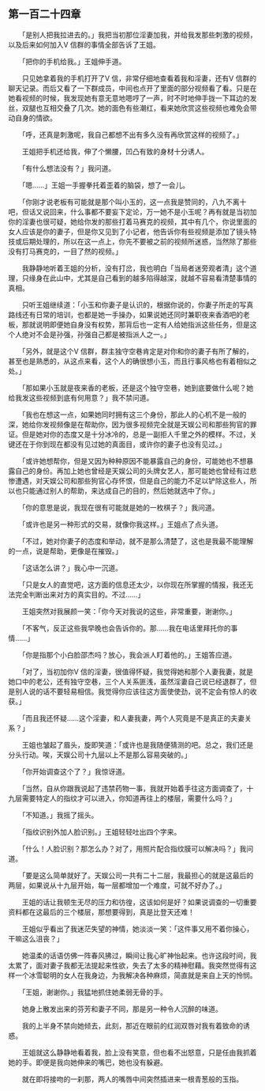 ## 第一百二十四章

　　「是别人把我拉进去的。」我把当初那位淫妻加我，并给我发那些刺激的视频，以及后来如何加入V 信群的事情全部告诉了王姐。

　　「把你的手机给我。」王姐伸手道。

　　只见她拿着我的手机打开了V 信，非常仔细地查看着我和淫妻，还有V 信群的聊天记录。而后又看了一下群成员，中间也点开了里面的部分视频看了看。只是在她看视频的时候，我发现她有意无意地嗯哼了一声，时不时地伸手拢一下耳边的发丝，双腿也互相交叠了几次。她的面色有些潮红，看来她欣赏这些视频也难免会带动自身的情欲。

　　「呼，还真是刺激呢，我自己都想不出有多久没有再欣赏这样的视频了。」

　　王姐把手机还给我，伸了个懒腰，凹凸有致的身材十分诱人。

　　「有什么想法没有？」我问道。

　　「嗯……」王姐一手握拳托着歪着的脑袋，想了一会儿。

　　「你刚才说老板有可能就是那个叫小玉的，这一点我是赞同的，八九不离十吧，但话又说回来，什么事都不要妄下定论，万一她不是小玉呢？再有就是当初加你的淫妻也很可疑，她给你发的那些打着马赛克的视频，其中有几个，你说里面的女人应该是你的妻子，但是你又见到了小记者，他告诉你有些视频是添加了镜头特技或后期处理的，所以在这一点上，你先不要被之前的视频所迷惑，当然除了那些没有打马赛克的，一目了然的视频。」

　　我静静地听着王姐的分析，没有打岔，我也明白「当局者迷旁观者清」这个道理，只缘身在此山中，尤其是自己看到的越多陷得越深，就越不容易看清楚事情的真相。

　　只听王姐继续道：「小玉和你妻子是认识的，根据你说的，你妻子所走的写真路线还有日常的培训，也都是她一手操办，如果说她还同时兼职夜来香酒吧的老板，那就说明即便她自身没有权势，那背后也一定有人给她指派这些任务，但是这个人绝对不会是孙强，孙强自己都是被指派人之一。」

　　「另外，就是这个V 信群，群主独守空巷肯定是对你和你的妻子有所了解的，甚至也是熟悉的，从这点来看，这个人的确很想小玉，而且行事风格也有着相似之处。」

　　「那如果小玉就是夜来香的老板，还是这个独守空巷，她到底要做什么呢？她给我发这些视频到底有何用意？」我不禁问道。

　　「我也在想这一点，如果她同时拥有这三个身份，那此人的心机不是一般的深，她给你发视频像是在帮助你，因为很多视频完全就是天娱公司和那些狗官的罪证。但是她对你的态度又是十分冰冷的，总是一副拒人千里之外的模样。不过，关键还在于你到现在都没有见过她的真面目，或许你的妻子也没有见过。」

　　「或许她想帮你，但是又因为种种原因不能暴露自己的身份，可能她也不想暴露自己的身份。再加上她也曾经是天娱公司的头牌女艺人，那可能她也曾经有过悲惨遭遇，对天娱公司和那些狗官心存怀恨，但是自己的能力不足以铲除这些人，所以也只能通过别人的帮助，来达成自己的目的，然后她就选中了你。」

　　「你的意思是说，我现在很有可能就是她的一枚棋子？」我问道。

　　「或许也是另一种形式的交易，就像你我这样。」王姐点了点头道。

　　「不过，她对你妻子的态度和举动，就不是那么清楚了，这也是我最不能理解的一点，说是帮助，更像是在摧毁。」

　　「这话怎么讲？」我心中一沉道。

　　「只是女人的直觉吧，这方面的信息还太少，以你现在所掌握的情报，我还无法完全判断出来对方的真实目的。不过……」

　　王姐突然对我展颜一笑：「你今天对我说的这些，非常重要，谢谢你。」

　　「不客气，反正这些我早晚也会告诉你的。那……我在电话里拜托你的事情……」

　　「你是指那个小白脸邵杰吗？放心，我会派人盯着他的。」王姐答应道。

　　「对了，当初加你V 信的淫妻，很值得怀疑，我觉得她和那个人妻我妻，就是她口中的老公，还有独守空巷，三个人关系匪浅，虽然淫妻自己说已经退群了，但是别人说的话不要轻易相信。我觉得你应该往这方面使使劲，说不定会有惊人的收获。」

　　「而且我还怀疑……这个淫妻，和人妻我妻，两个人究竟是不是真正的夫妻关系？」

　　王姐也皱起了眉头，旋即笑道：「或许也是我随便猜测的吧。总之，我们还是分头行动。唉，天娱公司十九层以上不是那么容易突破的。」

　　「你开始调查这个了？」我惊讶道。

　　「当然，自从你跟我说起了违禁药物一事，我就开始着手往这方面调查了，十九层需要特定人的指纹才可以进入，你知道再往上的楼层，需要什么吗？」

　　「不知道。」我摇了摇头。

　　「指纹识别外加人脸识别。」王姐轻轻吐出四个字来。

　　「什么！人脸识别？那怎么办？对了，用照片配合指纹膜可以解决吗？」我问道。

　　「要是这么简单就好了。天娱公司一共有二十二层，我最担心的就是这最后的两层，如果说从十九层开始，每一层都增加一个难度，可就不好办了。」

　　王姐的话让我顿生无尽的压力和彷徨，这该如何是好？如果说调查的一切重要资料都在这最后的三个楼层，那想要得到，真是比登天还难！

　　王姐似乎看出了我迷茫失望的神情，她淡淡一笑：「这件事又用不着你操心，干嘛这么沮丧？」

　　她温柔的话语仿佛一阵春风拂过，瞬间让我心旷神怡起来。也许这段时间，我太累了，面对妻子我都无法提起来性欲，失去了太多的精神慰藉。我突然觉得有这样一个冰雪聪明的女人在我身边，为我解决各种麻烦，简直就是来自上天的怜悯。

　　「王姐，谢谢你。」我猛地抓住她柔弱无骨的手。

　　她身上散发出来的芬芳和妻子不同，那是另一种令人沉醉的味道。

　　我的上半身不禁向她倾去，此刻，那近在眼前的红润双唇对我有着致命的诱惑。

　　王姐就这么静静地看着我，脸上没有笑意，但也看不出怒意，只是任由我抓着她的手。即便是我向她伸来的嘴巴，她也没有躲避。

　　就在即将接吻的一刹那，两人的嘴唇中间突然插进来一根青葱般的玉指。